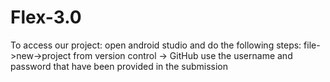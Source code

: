 # Flex-3.0
To access our project:
open android studio and do the following steps:
file->new->project from version control -> GitHub
use the username and password that have been provided in the submission
